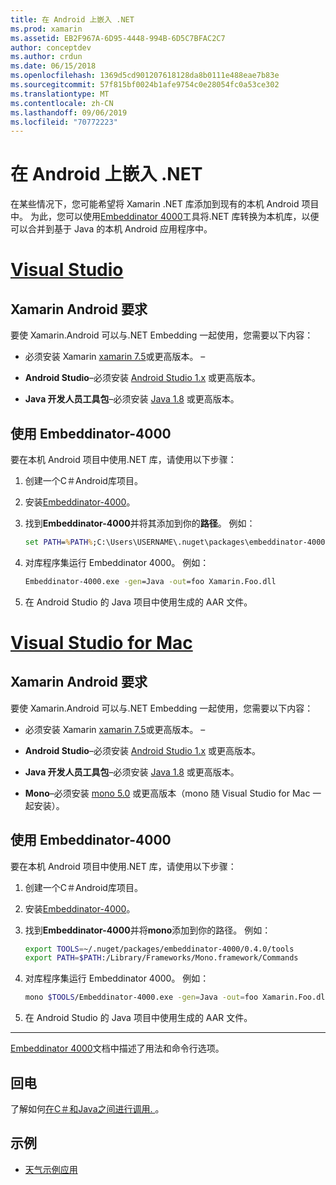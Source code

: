 ```yaml
---
title: 在 Android 上嵌入 .NET
ms.prod: xamarin
ms.assetid: EB2F967A-6D95-4448-994B-6D5C7BFAC2C7
author: conceptdev
ms.author: crdun
ms.date: 06/15/2018
ms.openlocfilehash: 1369d5cd901207618128da8b0111e488eae7b83e
ms.sourcegitcommit: 57f815bf0024b1afe9754c0e28054fc0a53ce302
ms.translationtype: MT
ms.contentlocale: zh-CN
ms.lasthandoff: 09/06/2019
ms.locfileid: "70772223"
---
```

# <a name="net-embedding-on-android"></a>在 Android 上嵌入 .NET

在某些情况下，您可能希望将 Xamarin .NET 库添加到现有的本机 Android 项目中。 为此，您可以使用[Embeddinator 4000](https://www.nuget.org/packages/Embeddinator-4000/)工具将.NET 库转换为本机库，以便可以合并到基于 Java 的本机 Android 应用程序中。

# <a name="visual-studiotabwindows"></a>[Visual Studio](#tab/windows)

## <a name="xamarinandroid-requirements"></a>Xamarin Android 要求

要使 Xamarin.Android 可以与.NET Embedding 一起使用，您需要以下内容：

- 必须安装 Xamarin [xamarin 7.5](https://visualstudio.microsoft.com/xamarin/)或更高版本。 &ndash;

- **Android Studio**&ndash;必须安装 [Android Studio 1.x](https://developer.android.com/studio/) 或更高版本。

- **Java 开发人员工具包**&ndash;必须安装 [Java 1.8](https://www.oracle.com/technetwork/java/javase/downloads/jdk8-downloads-2133151.html) 或更高版本。

## <a name="using-embeddinator-4000"></a>使用 Embeddinator-4000

要在本机 Android 项目中使用.NET 库，请使用以下步骤：

1. 创建一个C＃Android库项目。

2. 安装[Embeddinator-4000](https://www.nuget.org/packages/Embeddinator-4000/)。

3. 找到**Embeddinator-4000**并将其添加到你的**路径**。 例如：

    ```cmd
    set PATH=%PATH%;C:\Users\USERNAME\.nuget\packages\embeddinator-4000\0.4.0\tools
    ```

4. 对库程序集运行 Embeddinator 4000。 例如：

    ```cmd
    Embeddinator-4000.exe -gen=Java -out=foo Xamarin.Foo.dll
    ```

5. 在 Android Studio 的 Java 项目中使用生成的 AAR 文件。

# <a name="visual-studio-for-mactabmacos"></a>[Visual Studio for Mac](#tab/macos)

## <a name="xamarinandroid-requirements"></a>Xamarin Android 要求

要使 Xamarin.Android 可以与.NET Embedding 一起使用，您需要以下内容：

- 必须安装 Xamarin [xamarin 7.5](https://visualstudio.microsoft.com/xamarin/)或更高版本。 &ndash;

- **Android Studio**&ndash;必须安装 [Android Studio 1.x](https://developer.android.com/studio/) 或更高版本。

- **Java 开发人员工具包**&ndash;必须安装 [Java 1.8](https://www.oracle.com/technetwork/java/javase/downloads/jdk8-downloads-2133151.html) 或更高版本。

- **Mono**&ndash;必须安装 [mono 5.0](https://www.mono-project.com/download/) 或更高版本（mono 随 Visual Studio for Mac 一起安装）。

## <a name="using-embeddinator-4000"></a>使用 Embeddinator-4000

要在本机 Android 项目中使用.NET 库，请使用以下步骤：

1. 创建一个C＃Android库项目。

2. 安装[Embeddinator-4000](https://www.nuget.org/packages/Embeddinator-4000/)。

3. 找到**Embeddinator-4000**并将**mono**添加到你的路径。 例如：

    ```bash
    export TOOLS=~/.nuget/packages/embeddinator-4000/0.4.0/tools
    export PATH=$PATH:/Library/Frameworks/Mono.framework/Commands
    ```

4. 对库程序集运行 Embeddinator 4000。 例如：

    ```bash
    mono $TOOLS/Embeddinator-4000.exe -gen=Java -out=foo Xamarin.Foo.dll
    ```

5. 在 Android Studio 的 Java 项目中使用生成的 AAR 文件。

-----

[Embeddinator 4000](https://github.com/mono/Embeddinator-4000/blob/master/Usage.md#java--c)文档中描述了用法和命令行选项。

## <a name="callbacks"></a>回电

了解如何[在C＃和Java之间进行调用. ](callbacks.md)。

## <a name="samples"></a>示例

- [天气示例应用](https://github.com/jamesmontemagno/embeddinator-weather)
